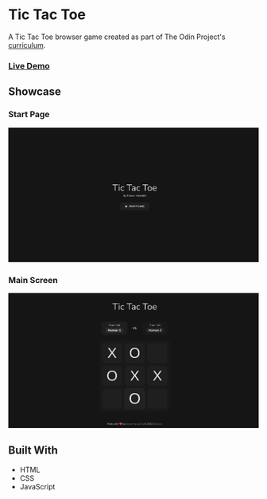 # Tic Tac Toe

A Tic Tac Toe browser game created as part of The Odin Project's [curriculum](https://www.theodinproject.com/lessons/node-path-javascript-tic-tac-toe).

### [Live Demo](https://emuel-vassallo.github.io/tic-tac-toe/)

## Showcase

### Start Page

![start page screenshot](images/screenshots/start-page-screenshot.png)

### Main Screen

![main screen screenshot](images/screenshots/main-screen-screenshot.png)

## Built With

- HTML
- CSS
- JavaScript
